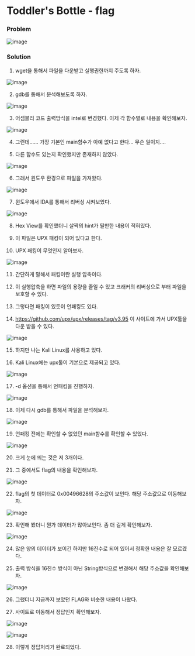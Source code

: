 # Toddler's Bottle - flag

### Problem
![image](https://user-images.githubusercontent.com/53170968/113508765-d1a2ce80-958c-11eb-8b25-2ca770eff840.png)

### Solution
1. wget을 통해서 파일을 다운받고 실행권한까지 주도록 하자.

![image](https://user-images.githubusercontent.com/53170968/113508801-0747b780-958d-11eb-8124-57feaec25a5d.png)

2. gdb를 통해서 분석해보도록 하자.

![image](https://user-images.githubusercontent.com/53170968/113508825-2e9e8480-958d-11eb-9696-524474e762ab.png)

3. 어셈블리 코드 출력방식을 intel로 변경했다. 이제 각 함수별로 내용을 확인해보자.

![image](https://user-images.githubusercontent.com/53170968/113508936-c7350480-958d-11eb-9001-b8419b9af170.png)

4. 그런데...... 가장 기본인 main함수가 아예 없다고 한다... 무슨 일이지....

5. 다른 함수도 있는지 확인했지만 존재하지 않았다.

![image](https://user-images.githubusercontent.com/53170968/113508950-e7fd5a00-958d-11eb-8339-b57938e16a33.png)

6. 그래서 윈도우 환경으로 파일을 가져왔다.

![image](https://user-images.githubusercontent.com/53170968/113508957-f51a4900-958d-11eb-9199-a74928fe382b.png)

7. 윈도우에서 IDA를 통해서 리버싱 시켜보았다.

![image](https://user-images.githubusercontent.com/53170968/113508965-082d1900-958e-11eb-9fed-76347e3afb45.png)

8. Hex View를 확인했더니 살짝의 hint가 될만한 내용이 적혀있다.

9. 이 파일은 UPX 패킹이 되어 있다고 한다.

10. UPX 패킹이 무엇인지 알아보자.

![image](https://user-images.githubusercontent.com/53170968/113508987-2abf3200-958e-11eb-9005-1c113f21864b.png)

11. 간단하게 말해서 패킹이란 실행 압축이다.

12. 이 실행압축을 하면 파일의 용량을 줄일 수 있고 크래커의 리버싱으로 부터 파일을 보호할 수 있다.

13. 그렇다면 패킹이 있듯이 언패킹도 있다.

14. <https://github.com/upx/upx/releases/tag/v3.95> 이 사이트에 가서 UPX툴을 다운 받을 수 있다.

![image](https://user-images.githubusercontent.com/53170968/113509051-6fe36400-958e-11eb-9a8f-3be80b43b1ec.png)

15. 하지만 나는 Kali Linux를 사용하고 있다.

16. Kali Linux에는 upx툴이 기본으로 제공되고 있다.

![image](https://user-images.githubusercontent.com/53170968/113509071-8c7f9c00-958e-11eb-9773-58bc9a71872a.png)

17. -d 옵션을 통해서 언패킹을 진행하자.

![image](https://user-images.githubusercontent.com/53170968/113509088-9e613f00-958e-11eb-8561-c3cf984b0a05.png)

18. 이제 다시 gdb를 통해서 파일을 분석해보자.

![image](https://user-images.githubusercontent.com/53170968/113509099-acaf5b00-958e-11eb-8302-5fcf4e4116b1.png)

19. 언패킹 전에는 확인할 수 없었던 main함수를 확인할 수 있었다.

![image](https://user-images.githubusercontent.com/53170968/113509108-bd5fd100-958e-11eb-99b0-3ffe41008cef.png)

20. 크게 눈에 띄는 것은 저 3개이다.

21. 그 중에서도 flag의 내용을 확인해보자.

![image](https://user-images.githubusercontent.com/53170968/113509136-e3857100-958e-11eb-9141-c732cc6293c5.png)

22. flag의 첫 데이터로 0x00496628의 주소값이 보인다. 해당 주소값으로 이동해보자.

![image](https://user-images.githubusercontent.com/53170968/113509166-09127a80-958f-11eb-8de5-d4d269ed101b.png)

23. 확인해 봤더니 뭔가 데이터가 많아보인다. 좀 더 길게 확인해보자.

![image](https://user-images.githubusercontent.com/53170968/113509179-19c2f080-958f-11eb-9d13-29895f8f5db3.png)

24. 많은 양의 데이터가 보이긴 하지만 16진수로 되어 있어서 정확한 내용은 잘 모르겠다.

25. 출력 방식을 16진수 방식이 아닌 String방식으로 변경해서 해당 주소값을 확인해보자.

![image](https://user-images.githubusercontent.com/53170968/113509201-395a1900-958f-11eb-89af-20788f9b3932.png)

26. 그랬더니 지금까지 보았던 FLAG와 비슷한 내용이 나왔다.

27. 사이트로 이동해서 정답인지 확인해보자.

![image](https://user-images.githubusercontent.com/53170968/113509219-5db5f580-958f-11eb-94c4-a621bd65d2c1.png)

![image](https://user-images.githubusercontent.com/53170968/113509222-60184f80-958f-11eb-8471-2faa034aaa6e.png)

28. 이렇게 정답처리가 완료되었다.